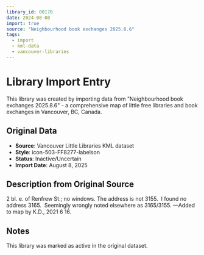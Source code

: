 ```yaml
---
library_id: 00170
date: 2024-08-08
import: true
source: "Neighbourhood book exchanges 2025.8.6"
tags:
  - import
  - kml-data
  - vancouver-libraries
---
```


# Library Import Entry

This library was created by importing data from "Neighbourhood book exchanges 2025.8.6" - a comprehensive map of little free libraries and book exchanges in Vancouver, BC, Canada.

## Original Data

- **Source**: Vancouver Little Libraries KML dataset
- **Style**: icon-503-FF8277-labelson
- **Status**: Inactive/Uncertain
- **Import Date**: August 8, 2025

## Description from Original Source

2 bl. e. of Renfrew St.; no windows.
The address is not 3155.  I found no address 3165.  Seemingly wrongly noted elsewhere as 3165/3155.
—Added to map by K.D., 2021 6 16.



## Notes

This library was marked as active in the original dataset.
